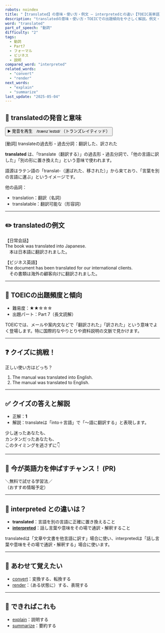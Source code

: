 ```yaml
---
robots: noindex
title: "【translated】の意味・使い方・例文 ― interpretedとの違い【TOEIC英単語】"
description: "translatedの意味・使い方・TOEICでの出題傾向をやさしく解説。例文・クイズ付きでinterpretedとの違いもわかりやすく学べます。"
word: "translated"
part_of_speech: "動詞"
difficulty: "2"
tags:
  - 動詞
  - Part7
  - フォーマル
  - ビジネス
  - 説明
compared_word: "interpreted"
related_words:
  - "convert"
  - "render"
next_words:
  - "explain"
  - "summarize"
last_update: "2025-05-04"
---
```


## 🔰 translatedの発音と意味

<button class="play-audio" onclick="playTTS('translated')">
  <span class="play-audio-main">
    ▶️ 発音を再生　/trænzˈleɪtɪd/
  </span>
  <span class="play-audio-sub">
    （トランズレイティッド）
  </span>
</button>

[動詞] translateの過去形・過去分詞：翻訳した、訳された

**translated** は、「translate（翻訳する）」の過去形・過去分詞で、「他の言語に訳した」「別の形に置き換えた」という意味で使われます。

語源はラテン語の「translat-（運ばれた、移された）」から来ており、「言葉を別の言語に運ぶ」というイメージです。

他の品詞：  
- translation：翻訳（名詞）
- translatable：翻訳可能な（形容詞）

---

## ✏️ translatedの例文

【日常会話】  
The book was translated into Japanese.  
　本は日本語に翻訳されました。

【ビジネス英語】  
The document has been translated for our international clients.  
　その書類は海外の顧客向けに翻訳されました。

---

## 🎯 TOEICの出題頻度と傾向

- 難易度：★★☆☆☆
- 出題パート：Part 7（長文読解）

TOEICでは、メールや案内文などで「翻訳された」「訳された」という意味でよく登場します。特に国際的なやりとりや資料説明の文脈で見かけます。

---

## ❓ クイズに挑戦！

正しい使い方はどっち？

1. The manual was translated into English.  
2. The manual was translated to English.

---

## ✅ クイズの答えと解説

- 正解：**1**
- 解説：translateは「into＋言語」で「～語に翻訳する」と表現します。

少し迷ったあなたも、  
カンタンだったあなたも、  
このタイミングを逃さずに👇️

---

## 🚀 今が英語力を伸ばすチャンス！ (PR)

<div class="info-center">
＼無料で試せる学習法／<br>  
（おすすめ情報予定）
</div>

---

## 🤔  interpreted との違いは？

- **translated**：言語を別の言語に正確に置き換えること
- **[interpreted](/word/interpreted)**：話し言葉や意味をその場で通訳・解釈すること

translatedは「文章や文書を他言語に訳す」場合に使い、interpretedは「話し言葉や意味をその場で通訳・解釈する」場合に使います。

---

## 🧩 あわせて覚えたい

- [convert](/word/convert)：変換する、転換する
- [render](/word/render)：（ある状態に）する、表現する

---

## 📖 できればこれも

- [explain](/word/explain)：説明する
- [summarize](/word/summarize)：要約する

<!-- cvid: aid09_bid02 -->
